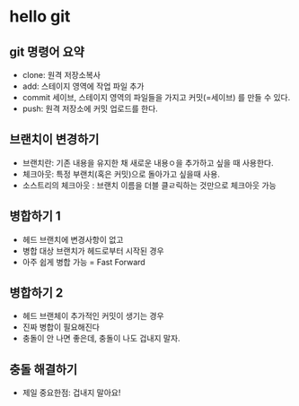 
# hello git

## git 명령어 요약

- clone: 원격 저장소복사
- add: 스테이지 영역에 작업 파일 추가
- commit 세이브, 스테이지 영역의 파일들을 가지고 커밋(=세이브) 를 만들 수 있다.
- push: 원격 저장소에 커밋 업로드를 한다.

## 브랜치이 변경하기

- 브랜치란: 기존 내용을 유지한 채 새로운 내용ㅇ을 추가하고 싶을 때 사용한다.
- 체크아웃:  특정 부랜치(혹은 커밋)으로 돌아가고 싶을때 사용.
- 소스트리의 체크아웃 : 브랜치 이름을 더블 클ㄹ릭하는 것만으로 체크아웃 가능

## 병합하기 1
- 헤드 브랜치에 변경사항이 없고 
- 병합 대상 브랜치가 헤드로부터 시작된 경우
- 아주 쉽게 병합 가능 = Fast Forward

## 병합하기 2
- 헤드 브랜체이 추가적인 커밋이 생기는 경우
- 진짜 병합이 필요해진다
- 충돌이 안 나면 좋은데, 충돌이 나도 겁내지 말자.

## 충돌 해결하기
- 제일 중요한점: 겁내지 말아요!


